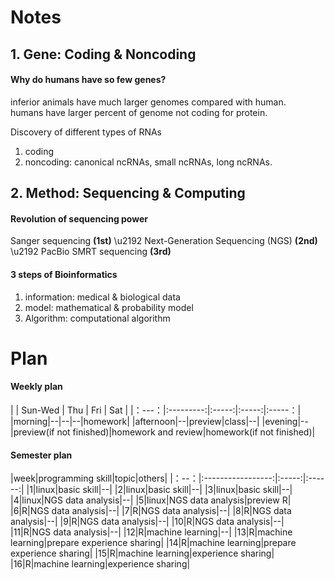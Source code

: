 # Notes
## 1. Gene: Coding & Noncoding
#### Why do humans have so few genes?
   inferior animals have much larger genomes compared with human.  
   humans have larger percent of genome not coding for protein. 

Discovery of different types of RNAs
1. coding
  2. noncoding: canonical ncRNAs, small ncRNAs, long ncRNAs.
  
## 2. Method: Sequencing & Computing
#### Revolution of sequencing power
Sanger sequencing **(1st)** \u2192 Next-Generation Sequencing (NGS) **(2nd)** \u2192 PacBio SMRT sequencing **(3rd)**

#### 3 steps of Bioinformatics
1. information: medical & biological data
  2. model: mathematical & probability model
3. Algorithm: computational algorithm

# Plan

#### Weekly plan

|   | Sun-Wed | Thu | Fri | Sat |
|：---：|:---------:|:-----:|:-----:|:-----：|
|morning|--|--|--|homework|
|afternoon|--|preview|class|--|
|evening|--|preview(if not finished)|homework and review|homework(if not finished)|

#### Semester plan

|week|programming skill|topic|others|
|：--：|:-----------------:|:-----:|:------:|
|1|linux|basic skill|--|
|2|linux|basic skill|--|
|3|linux|basic skill|--|
|4|linux|NGS data analysis|--|
|5|linux|NGS data analysis|preview R|
|6|R|NGS data analysis|--|
|7|R|NGS data analysis|--|
|8|R|NGS data analysis|--|
|9|R|NGS data analysis|--|
|10|R|NGS data analysis|--|
|11|R|NGS data analysis|--|
|12|R|machine learning|--|
|13|R|machine learning|prepare experience sharing|
|14|R|machine learning|prepare experience sharing|
|15|R|machine learning|experience sharing|
|16|R|machine learning|experience sharing|

